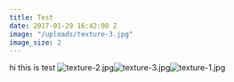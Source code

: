 ```yaml
---
title: Test
date: 2017-01-29 16:42:00 Z
image: "/uploads/texture-3.jpg"
image_size: 2
---
```


hi this is test
![texture-2.jpg](/uploads/texture-2.jpg)![texture-3.jpg](/uploads/texture-3.jpg)![texture-1.jpg](/uploads/texture-1.jpg)